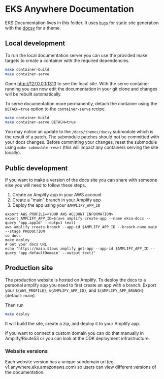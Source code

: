 # EKS Anywhere Documentation

EKS Documentation lives in this folder.
It uses [`hugo`](https://gohugo.io/) for static site generation with the [docsy](https://docsy.dev) for a theme.

## Local development

To run the local documentation server you can use the provided make targets to create a container with the required dependencies.

```bash
make container-build
make container-serve
```

Open http://127.0.0.1:1313 to see the local site.
With the serve container running you can now edit the documentation in your git clone and changes will be rebuilt automatically.

To serve documentation more permanently, detach the container using the `DETACH=true` option to the `container-serve` recipe.

```bash
make container-build
make container-serve DETACH=true
```

You may notice an update to the `/docs/themes/docsy` submodule which is the result of a patch. The submodule patches should not be committed with your docs changes. Before committing your changes, reset the submodule using `make submodule-reset` (this will impact any containers serving the site locally).

## Public development

If you want to make a version of the docs site you can share with someone else you will need to follow these steps.

1. Create an Amplify app in your AWS account
1. Create a "main" branch in your Amplify app
1. Deploy the app using your `$AMPLIFY_APP_ID`

```
export AWS_PROFILE=<YOUR AWS ACCOUNT INFORMATION>
export AMPLIFY_APP_ID=$(aws amplify create-app --name eksa-docs --query 'app.appId' --output text)
aws amplify create-branch --app-id $AMPLIFY_APP_ID --branch-name main --stage PRODUCTION
cd docs
make deploy
# Get your docs URL
echo "https://main.$(aws amplify get-app --app-id $AMPLIFY_APP_ID --query 'app.defaultDomain' --output text)"
```

## Production site

The production website is hosted on Amplify.
To deploy the docs to a personal amplify app you need to first create an app with a branch.
Export your `${AWS_PROFILE}`, `${AMPLIFY_APP_ID}`, and `${AMPLIFY_APP_BRANCH}` (default: main).

Then run
```bash
make deploy
```
It will build the site, create a zip, and deploy it to your Amplify app.

If you want to connect a custom domain you can do that manually in Amplify/Route53 or you can look at the CDK deployment infrastructure.

### Website versions

Each website version has a unique subdomain url (eg v1.anywhere.eks.amazonaws.com) so users can view different versions of the documentation.
